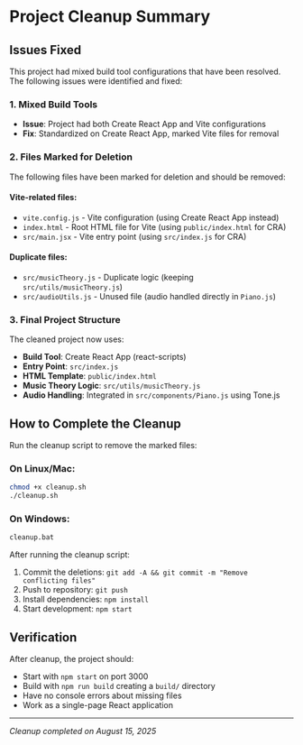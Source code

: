 # Project Cleanup Summary

## Issues Fixed

This project had mixed build tool configurations that have been resolved. The following issues were identified and fixed:

### 1. Mixed Build Tools
- **Issue**: Project had both Create React App and Vite configurations
- **Fix**: Standardized on Create React App, marked Vite files for removal

### 2. Files Marked for Deletion

The following files have been marked for deletion and should be removed:

#### Vite-related files:
- `vite.config.js` - Vite configuration (using Create React App instead)
- `index.html` - Root HTML file for Vite (using `public/index.html` for CRA)
- `src/main.jsx` - Vite entry point (using `src/index.js` for CRA)

#### Duplicate files:
- `src/musicTheory.js` - Duplicate logic (keeping `src/utils/musicTheory.js`)
- `src/audioUtils.js` - Unused file (audio handled directly in `Piano.js`)

### 3. Final Project Structure

The cleaned project now uses:
- **Build Tool**: Create React App (react-scripts)
- **Entry Point**: `src/index.js`
- **HTML Template**: `public/index.html`
- **Music Theory Logic**: `src/utils/musicTheory.js`
- **Audio Handling**: Integrated in `src/components/Piano.js` using Tone.js

## How to Complete the Cleanup

Run the cleanup script to remove the marked files:

### On Linux/Mac:
```bash
chmod +x cleanup.sh
./cleanup.sh
```

### On Windows:
```cmd
cleanup.bat
```

After running the cleanup script:
1. Commit the deletions: `git add -A && git commit -m "Remove conflicting files"`
2. Push to repository: `git push`
3. Install dependencies: `npm install`
4. Start development: `npm start`

## Verification

After cleanup, the project should:
- Start with `npm start` on port 3000
- Build with `npm run build` creating a `build/` directory
- Have no console errors about missing files
- Work as a single-page React application

---
*Cleanup completed on August 15, 2025*

